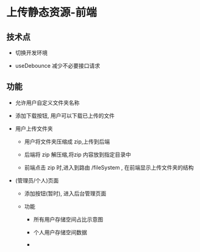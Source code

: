 # 上传静态资源-前端

## 技术点

- 切换开发环境

- useDebounce 减少不必要接口请求

## 功能

- 允许用户自定义文件夹名称

- 添加下载按钮, 用户可以下载已上传的文件

- 用户上传文件夹

    - 用户将文件夹压缩成 zip,上传到后端
    
    - 后端将 zip 解压缩,将zip 内容放到指定目录中
    
    - 前端点击 zip 时,进入到路由 /fileSystem , 在前端显示上传文件夹的结构
  
- (管理员/个人)页面

  - 添加按钮(暂时), 进入后台管理页面
  
  - 功能
  
    - 所有用户存储空间占比示意图
  
    - 个人用户存储空间数据
  
    - 
  
    
